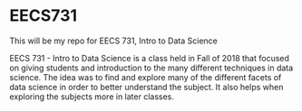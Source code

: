 # EECS731
This will be my repo for EECS 731, Intro to Data Science


EECS 731 - Intro to Data Science is a class held in Fall of 2018 that focused on giving students and introduction to the many different techniques in data science. The idea was to find and explore many of the different facets of data science in order to better understand the subject. It also helps when exploring the subjects more in later classes.

